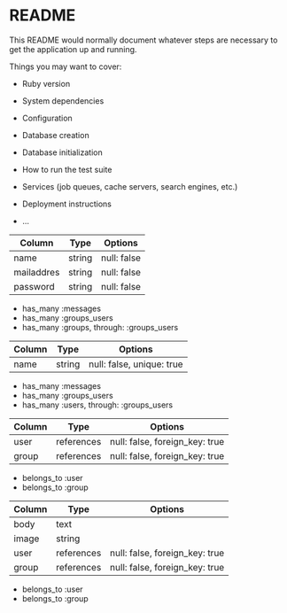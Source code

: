 # README

This README would normally document whatever steps are necessary to get the
application up and running.

Things you may want to cover:

* Ruby version

* System dependencies

* Configuration

* Database creation

* Database initialization

* How to run the test suite

* Services (job queues, cache servers, search engines, etc.)

* Deployment instructions

* ...

<!-- usersテーブル -->
|Column|Type|Options|
|------|----|-------|
|name|string|null: false|
|mailaddres|string|null: false|
|password|string|null: false|
- has_many :messages
- has_many :groups_users
- has_many :groups, through: :groups_users

<!-- groupsテーブル -->
|Column|Type|Options|
|------|----|-------|
|name|string|null: false, unique: true|
- has_many :messages
- has_many :groups_users
- has_many :users, through: :groups_users

<!-- groups_usersテーブル -->
|Column|Type|Options|
|------|----|-------|
|user|references|null: false, foreign_key: true|
|group|references|null: false, foreign_key: true|
- belongs_to :user
- belongs_to :group

<!-- messageテーブル -->
|Column|Type|Options|
|------|----|-------|
|body|text||
|image|string||
|user|references|null: false, foreign_key: true|
|group|references|null: false, foreign_key: true|
- belongs_to :user
- belongs_to :group